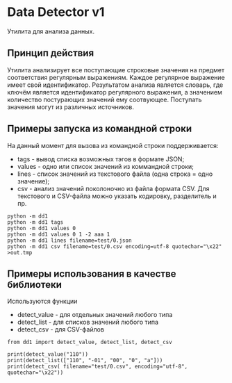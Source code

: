 # Data Detector v1
Утилита для анализа данных.

## Принцип действия
Утилита анализирует все поступающие строковые значения на предмет соответствия регулярным выражениям.
Каждое регулярное выражение имеет свой идентификатор.
Результатом анализа является словарь, где ключём является идентификатор регулярного выражения,
а значением количество постурающих значений ему соотвующее.
Поступать значения могут из различных источников.


## Примеры запуска из командной строки
На данный момент для вызова из командной строки поддерживается:
* tags - вывод списка возможных тэгов в формате JSON;
* values - одно или список значений из коммандной строки;
* lines - список значений из текстового файла (одна строка = одно значение);
* csv - анализ значений поколоночно из файла формата CSV.
Для текстового и CSV-файла можно указать кодировку, разделитель и пр.
```
python -m dd1
python -m dd1 tags
python -m dd1 values 0
python -m dd1 values 0 1 -2 aaa 1
python -m dd1 lines filename=test/0.json
python -m dd1 csv filename=test/0.csv encoding=utf-8 quotechar="\x22" >out.tmp
```

## Примеры использования в качестве библиотеки
Используются функции
* detect_value - для отдельных значений любого типа
* detect_list - для списков значений любого типа
* detect_csv - для CSV-файлов

```
from dd1 import detect_value, detect_list, detect_csv

print(detect_value("110"))
print(detect_list(["110", "-01", "00", "0", "a"]))
print(detect_csv( filename="test/0.csv", encoding="utf-8", quotechar="\x22"))
```

